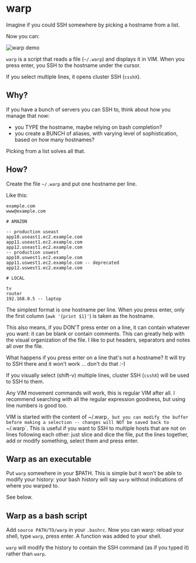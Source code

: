 
warp
====

Imagine if you could SSH somewhere by picking a hostname from a list.

Now you can:

![warp demo](https://raw.githubusercontent.com/jpalardy/warp/master/assets/warp.gif)

`warp` is a script that reads a file (`~/.warp`) and displays it in VIM. When
you press enter, you SSH to the hostname under the cursor.

If you select multiple lines, it opens cluster SSH (`csshX`).

Why?
----

If you have a bunch of servers you can SSH to, think about how you manage that now:

* you TYPE the hostname, maybe relying on bash completion?
* you create a BUNCH of aliases, with varying level of sophistication, based on how many hostnames?

Picking from a list solves all that.


How?
----

Create the file `~/.warp` and put one hostname per line.

Like this:

    example.com
    www@example.com

    # AMAZON

    -- production useast
    app10.useast1.ec2.example.com
    app11.useast1.ec2.example.com
    app12.useast1.ec2.example.com
    -- production uswest
    app10.uswest1.ec2.example.com
    app11.uswest1.ec2.example.com -- deprecated
    app12.uswest1.ec2.example.com

    # LOCAL

    tv
    router
    192.168.0.5 -- laptop

The simplest format is one hostname per line. When you press enter, only the
first column (`awk '{print $1}'`) is taken as the hostname.

This also means, if you DON'T press enter on a line, it can contain whatever
you want: it can be blank or contain comments. This can greatly help with the
visual organization of the file. I like to put headers, separators and notes all
over the file.

What happens if you press enter on a line that's not a hostname? It will try to SSH there
and it won't work ... don't do that :-)

If you visually select (shift-v) multiple lines, cluster SSH (`csshX`) will be
used to SSH to them.

Any VIM movement commands will work, this is regular VIM after all. I recommend
searching with all the regular expression goodness, but using line numbers is
good too.

VIM is started with the content of ~/.warp`, but you can modify the buffer
before making a selection -- changes will NOT be saved back to `~/.warp`. This
is useful if you want to SSH to multiple hosts that are not on lines following
each other: just slice and dice the file, put the lines together, add or modify
something, select them and press enter.


Warp as an executable
---------------------

Put `warp` somewhere in your $PATH. This is simple but it won't be able to
modify your history: your bash history will say `warp` without indications of
where you warped to.

See below.


Warp as a bash script
---------------------

Add `source PATH/TO/warp` in your `.bashrc`. Now you can warp: reload your
shell, type `warp`, press enter. A function was added to your shell.

`warp` will modify the history to contain the SSH command (as if you typed it)
rather than `warp`.

